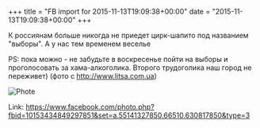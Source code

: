 +++
title = "FB import for 2015-11-13T19:09:38+00:00"
date = "2015-11-13T19:09:38+00:00"
+++

К россиянам больше никогда не приедет цирк-шапито под названием "выборы". А у нас тем временем веселье

PS: пока можно - не забудьте в воскресенье пойти на выборы и проголосовать за хама-алкоголика. Второго трудоголика наш город не переживет) (фото с http://www.litsa.com.ua)

![Phote](https://scontent.xx.fbcdn.net/v/t1.0-0/s130x130/12249848_10153434849297851_4616523145658855833_n.jpg?oh=a24569309984174ea4bda58ca0bb8303&oe=59698071)


Link: https://www.facebook.com/photo.php?fbid=10153434849297851&set=a.55141327850.66510.630817850&type=3
